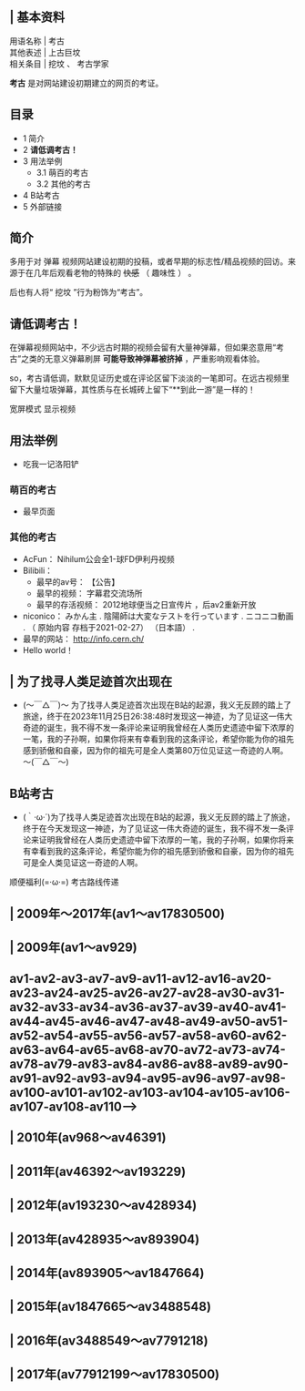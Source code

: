 |  **基本资料**  
---  
用语名称  |  考古   
其他表述  |  上古巨坟   
相关条目  |  挖坟  、  考古学家   
  
**考古** 是对网站建设初期建立的网页的考证。

##  目录

  * 1  简介 
  * 2  **请低调考古！**
  * 3  用法举例 
    * 3.1  萌百的考古 
    * 3.2  其他的考古 
  * 4  B站考古 
  * 5  外部链接 

##  简介

多用于对  弹幕  视频网站建设初期的投稿，或者早期的标志性/精品视频的回访。来源于在几年后观看老物的特殊的  ~~快感~~ （  趣味性  ）  。

后也有人将“  挖坟  ”行为粉饰为“考古”。

##  **请低调考古！**

在弹幕视频网站中，不少远古时期的视频会留有大量神弹幕，但如果恣意用“考古”之类的无意义弹幕刷屏 **可能导致神弹幕被挤掉** ，严重影响观看体验。

so，考古请低调，默默见证历史或在评论区留下淡淡的一笔即可。在远古视频里留下大量垃圾弹幕，其性质与在长城砖上留下“**到此一游”是一样的！

宽屏模式  显示视频

##  用法举例

  * 吃我一记洛阳铲 

###  萌百的考古

  * 最早页面 

###  其他的考古

  * AcFun：  Nihilum公会全1-球FD伊利丹视频 
  * Bilibili： 
    * 最早的av号：  【公告】 
    * 最早的视频：  字幕君交流场所 
    * 最早的存活视频：  2012地球便当之日宣传片  ，后av2重新开放 
  * niconico：  みかん主  .  陰陽師は大変なテストを行っています  .  ニコニコ動画  . （  原始内容  存档于2021-02-27）  （日本語）  . 
  * 最早的网站：  http://info.cern.ch/ 
  * Hello world！ 

|  为了找寻人类足迹首次出现在  
---  
  
  * (～￣△￣)～ 为了找寻人类足迹首次出现在B站的起源，我义无反顾的踏上了旅途，终于在2023年11月25日26:38:48时发现这一神迹，为了见证这一伟大奇迹的诞生，我不得不发一条评论来证明我曾经在人类历史遗迹中留下浓厚的一笔，我的子孙啊，如果你将来有幸看到我的这条评论，希望你能为你的祖先感到骄傲和自豪，因为你的祖先可是全人类第80万位见证这一奇迹的人啊。 ～(￣△￣～) 

  
  
##  B站考古

  * (｀·ω·´)为了找寻人类足迹首次出现在B站的起源，我义无反顾的踏上了旅途，终于在今天发现这一神迹，为了见证这一伟大奇迹的诞生，我不得不发一条评论来证明我曾经在人类历史遗迹中留下浓厚的一笔，我的子孙啊，如果你将来有幸看到我的这条评论，希望你能为你的祖先感到骄傲和自豪，因为你的祖先可是全人类见证这一奇迹的人啊。 

顺便福利(=·ω·=) 考古路线传递

|  2009年～2017年(av1～av17830500)  
---  
|  2009年(av1～av929)  
---  
av1-av2-av3-av7-av9-av11-av12-av16-av20-av23-av24-av25-av26-av27-av28-av30-av31-av32-av33-av34-av36-av37-av39-av40-av41-av44-av45-av46-av47-av48-av49-av50-av51-av52-av54-av55-av56-av57-av58-av60-av62-av63-av64-av65-av68-av70-av72-av73-av74-av78-av79-av83-av84-av86-av88-av89-av90-av91-av92-av93-av94-av95-av96-av97-av98-av100-av101-av102-av103-av104-av105-av106-av107-av108-av110-->
</br>  
|  2010年(av968～av46391)  
---  
|  2011年(av46392～av193229)  
---  
|  2012年(av193230～av428934)  
---  
|  2013年(av428935～av893904)  
---  
|  2014年(av893905～av1847664)  
---  
|  2015年(av1847665～av3488548)  
---  
|  2016年(av3488549～av7791218)  
---  
|  2017年(av77912199～av17830500)  
---  
  